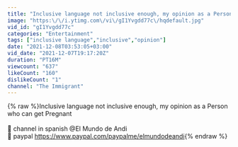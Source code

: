 ```yaml
---
title: "Inclusive language not inclusive enough, my opinion as a Person who can get Pregnant"
image: "https:\/\/i.ytimg.com\/vi\/gI1Yvgdd77c\/hqdefault.jpg"
vid_id: "gI1Yvgdd77c"
categories: "Entertainment"
tags: ["inclusive language","inclusive","opinion"]
date: "2021-12-08T03:53:05+03:00"
vid_date: "2021-12-07T19:17:20Z"
duration: "PT16M"
viewcount: "637"
likeCount: "160"
dislikeCount: "1"
channel: "The Immigrant"
---
```

{% raw %}Inclusive language not inclusive enough, my opinion as a Person who can get Pregnant <br /><br />💙 channel in spanish @El Mundo de Andi <br />💙 paypal <a rel="nofollow" target="blank" href="https://www.paypal.com/paypalme/elmundodeandi">https://www.paypal.com/paypalme/elmundodeandi</a>{% endraw %}

